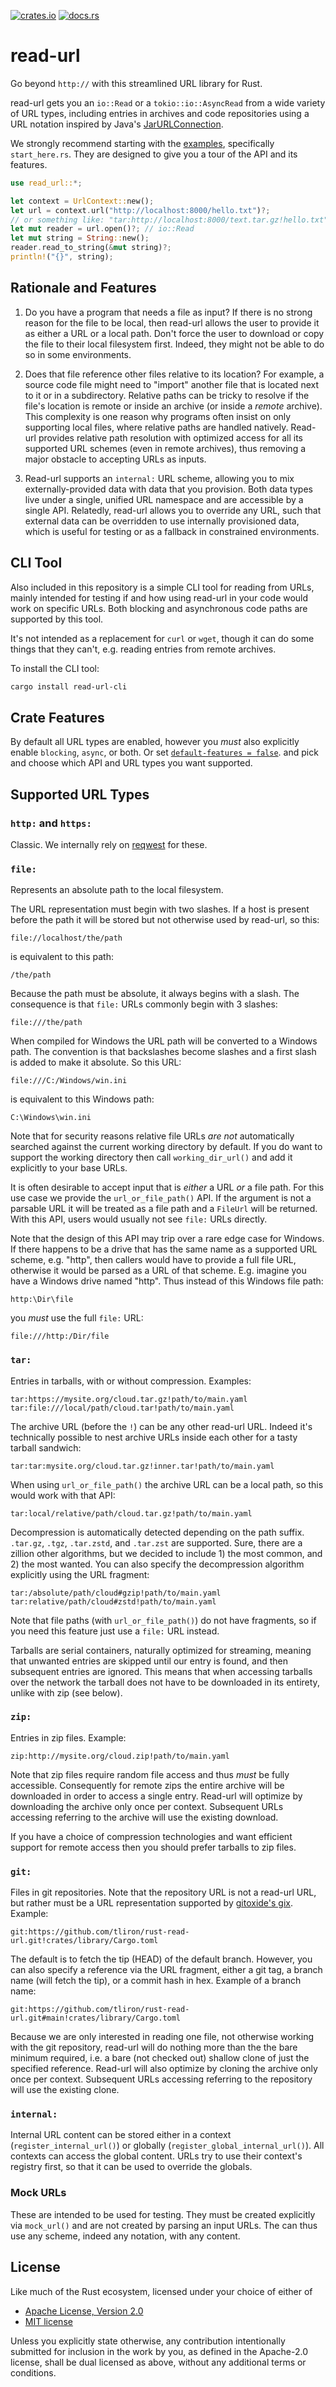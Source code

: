 [![crates.io](https://img.shields.io/crates/v/read-url?color=%23227700)](https://crates.io/crates/read-url)
[![docs.rs](https://img.shields.io/badge/docs.rs-latest?color=grey)](https://docs.rs/read-url/latest/read_url/)

read-url
========

Go beyond `http://` with this streamlined URL library for Rust.

read-url gets you an `io::Read` or a `tokio::io::AsyncRead` from a wide variety of URL types,
including entries in archives and code repositories using a URL notation inspired by Java's
[JarURLConnection](https://docs.oracle.com/en/java/javase/11/docs/api/java.base/java/net/JarURLConnection.html).

We strongly recommend starting with the [examples](crates/library/examples/), specifically
`start_here.rs`. They are designed to give you a tour of the API and its features.

```rust
use read_url::*;

let context = UrlContext::new();
let url = context.url("http://localhost:8000/hello.txt")?;
// or something like: "tar:http://localhost:8000/text.tar.gz!hello.txt"
let mut reader = url.open()?; // io::Read
let mut string = String::new();
reader.read_to_string(&mut string)?;
println!("{}", string);
```

Rationale and Features
----------------------

1) Do you have a program that needs a file as input? If there is no strong reason for the file
   to be local, then read-url allows the user to provide it as either a URL or a local path.
   Don't force the user to download or copy the file to their local filesystem first. Indeed, they
   might not be able to do so in some environments.

2) Does that file reference other files relative to its location? For example, a source code
   file might need to "import" another file that is located next to it or in a subdirectory.
   Relative paths can be tricky to resolve if the file's location is remote or inside an archive
   (or inside a *remote* archive). This complexity is one reason why programs often insist on only
   supporting local files, where relative paths are handled natively. Read-url provides relative
   path resolution with optimized access for all its supported URL schemes (even in remote
   archives), thus removing a major obstacle to accepting URLs as inputs.

3) Read-url supports an `internal:` URL scheme, allowing you to mix externally-provided data with
   data that you provision. Both data types live under a single, unified URL namespace and are
   accessible by a single API. Relatedly, read-url allows you to override any URL, such that
   external data can be overridden to use internally provisioned data, which is useful for testing
   or as a fallback in constrained environments.

CLI Tool
--------

Also included in this repository is a simple CLI tool for reading from URLs, mainly intended for
testing if and how using read-url in your code would work on specific URLs. Both blocking and
asynchronous code paths are supported by this tool.

It's not intended as a replacement for `curl` or `wget`, though it can do some things that they
can't, e.g. reading entries from remote archives.

To install the CLI tool:

```sh
cargo install read-url-cli
```

Crate Features
--------------

By default all URL types are enabled, however you *must* also explicitly enable `blocking`, `async`,
or both. Or set [`default-features = false`](https://doc.rust-lang.org/cargo/reference/features.html#dependency-features).
and pick and choose which API and URL types you want supported.

Supported URL Types
-------------------

### `http:` and `https:`

Classic. We internally rely on [reqwest](https://github.com/seanmonstar/reqwest) for
these.

### `file:`

Represents an absolute path to the local filesystem.

The URL representation must begin with two slashes. If a host is present before the path it
will be stored but not otherwise used by read-url, so this:

    file://localhost/the/path

is equivalent to this path:

    /the/path

Because the path must be absolute, it always begins with a slash. The consequence is that
`file:` URLs commonly begin with 3 slashes:

    file:///the/path

When compiled for Windows the URL path will be converted to a Windows path. The convention
is that backslashes become slashes and a first slash is added to make it absolute. So this
URL:

    file:///C:/Windows/win.ini

is equivalent to this Windows path:

    C:\Windows\win.ini

Note that for security reasons relative file URLs *are not* automatically searched against the
current working directory by default. If you do want to support the working directory then
call `working_dir_url()` and add it explicitly to your base URLs.

It is often desirable to accept input that is *either* a URL *or* a file path. For this
use case we provide the `url_or_file_path()` API. If the argument is not a parsable URL it
will be treated as a file path and a `FileUrl` will be returned. With this API, users would
usually not see `file:` URLs directly.

Note that the design of this API may trip over a rare edge case for Windows. If there happens
to be a drive that has the same name as a supported URL scheme, e.g. "http", then callers would
have to provide a full file URL, otherwise it would be parsed as a URL of that scheme. E.g.
imagine you have a Windows drive named "http". Thus instead of this Windows file path:

    http:\Dir\file

you *must* use the full `file:` URL:

    file:///http:/Dir/file

### `tar:`

Entries in tarballs, with or without compression. Examples:

    tar:https://mysite.org/cloud.tar.gz!path/to/main.yaml
    tar:file:///local/path/cloud.tar!path/to/main.yaml

The archive URL (before the `!`) can be any other read-url URL. Indeed it's technically
possible to nest archive URLs inside each other for a tasty tarball sandwich:

    tar:tar:mysite.org/cloud.tar.gz!inner.tar!path/to/main.yaml

When using `url_or_file_path()` the archive URL can be a local path, so this would work
with that API:

    tar:local/relative/path/cloud.tar.gz!path/to/main.yaml

Decompression is automatically detected depending on the path suffix. `.tar.gz`,
`.tgz`, `.tar.zstd`, and `.tar.zst` are supported. Sure, there are a zillion other
algorithms, but we decided to include 1) the most common, and 2) the most wanted. You
can also specify the decompression algorithm explicitly using the URL fragment:

    tar:/absolute/path/cloud#gzip!path/to/main.yaml
    tar:relative/path/cloud#zstd!path/to/main.yaml

Note that file paths (with `url_or_file_path()`) do not have fragments, so if you need
this feature just use a `file:` URL instead.

Tarballs are serial containers, naturally optimized for streaming, meaning that unwanted
entries are skipped until our entry is found, and then subsequent entries are ignored. This
means that when accessing tarballs over the network the tarball does not have to be
downloaded in its entirety, unlike with zip (see below).

### `zip:`

Entries in zip files. Example:

    zip:http://mysite.org/cloud.zip!path/to/main.yaml

Note that zip files require random file access and thus *must* be fully accessible.
Consequently for remote zips the entire archive will be downloaded in order to access a
single entry. Read-url will optimize by downloading the archive only once per context.
Subsequent URLs accessing referring to the archive will use the existing download.

If you have a choice of compression technologies and want efficient support for
remote access then you should prefer tarballs to zip files.

### `git:`

Files in git repositories. Note that the repository URL is not a read-url URL, but rather
must be a URL representation supported by
[gitoxide's gix](https://github.com/GitoxideLabs/gitoxide). Example:

    git:https://github.com/tliron/rust-read-url.git!crates/library/Cargo.toml

The default is to fetch the tip (HEAD) of the default branch. However, you can also
specify a reference via the URL fragment, either a git tag, a branch name (will fetch
the tip), or a commit hash in hex. Example of a branch name:

    git:https://github.com/tliron/rust-read-url.git#main!crates/library/Cargo.toml

Because we are only interested in reading one file, not otherwise working with the git
repository, read-url will do nothing more than the the bare minimum required, i.e. a
bare (not checked out) shallow clone of just the specified reference. Read-url will
also optimize by cloning the archive only once per context. Subsequent URLs accessing
referring to the repository will use the existing clone.

### `internal:`

Internal URL content can be stored either in a context (`register_internal_url()`) or
globally (`register_global_internal_url()`). All contexts can access the global content.
URLs try to use their context's registry first, so that it can be used to override the
globals.

### Mock URLs

These are intended to be used for testing. They must be created explicitly via
`mock_url()` and are not created by parsing an input URLs. The can thus use any scheme,
indeed any notation, with any content.

License
-------

Like much of the Rust ecosystem, licensed under your choice of either of

* [Apache License, Version 2.0](LICENSE-APACHE)
* [MIT license](LICENSE-MIT)

Unless you explicitly state otherwise, any contribution intentionally
submitted for inclusion in the work by you, as defined in the Apache-2.0
license, shall be dual licensed as above, without any additional terms or
conditions.
